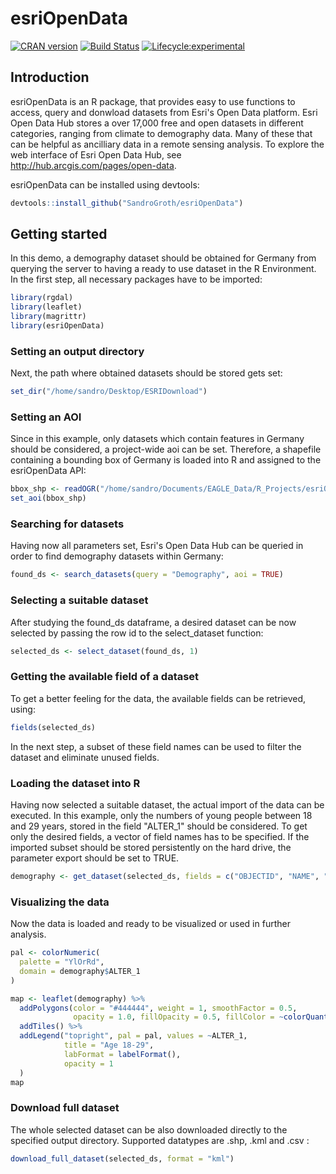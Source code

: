 # esriOpenData

[![CRAN version](https://www.r-pkg.org/badges/version/esriOpenData)](https://CRAN.R-project.org/package=esriOpenData)
[![Build Status](https://travis-ci.org/SandroGroth/esriOpenData.svg?branch=master)](https://travis-ci.org//SandroGroth/esriOpenData)
[![Lifecycle:experimental](https://img.shields.io/badge/lifecycle-maturing-blue.svg)](https://www.tidyverse.org/lifecycle/#experimental)

## Introduction

esriOpenData is an R package, that provides easy to use functions to access, query and donwload datasets from Esri's Open Data platform. Esri Open Data Hub stores a over 17,000 free and open datasets in different categories, ranging from climate to demography data. Many of these that can be helpful as ancilliary data in a remote sensing analysis. To explore the web interface of Esri Open Data Hub, see <http://hub.arcgis.com/pages/open-data>.

esriOpenData can be installed using devtools:

```R
devtools::install_github("SandroGroth/esriOpenData")
```

## Getting started

In this demo, a demography dataset should be obtained for Germany from querying the server to having a ready to use dataset in the R Environment. In the first step, all necessary packages have to be imported:

```R
library(rgdal)
library(leaflet)
library(magrittr)
library(esriOpenData)
```

### Setting an output directory

Next, the path where obtained datasets should be stored gets set:

```R
set_dir("/home/sandro/Desktop/ESRIDownload")
```

### Setting an AOI

Since in this example, only datasets which contain features in Germany should be considered, a project-wide aoi can be set. Therefore, a shapefile containing a bounding box of Germany is loaded into R and assigned to the esriOpenData API:

```R
bbox_shp <- readOGR("/home/sandro/Documents/EAGLE_Data/R_Projects/esriOpenData/examples/data/germany_bbox.shp")
set_aoi(bbox_shp)
```

### Searching for datasets

Having now all parameters set, Esri's Open Data Hub can be queried in order to find demography datasets within Germany:

```R
found_ds <- search_datasets(query = "Demography", aoi = TRUE)
```

### Selecting a suitable dataset

After studying the found_ds dataframe, a desired dataset can be now selected by passing the row id to the select_dataset function:

```R
selected_ds <- select_dataset(found_ds, 1)
```

### Getting the available field of a dataset

To get a better feeling for the data, the available fields can be retrieved, using:

```R
fields(selected_ds)
```

In the next step, a subset of these field names can be used to filter the dataset and eliminate unused fields.

### Loading the dataset into R

Having now selected a suitable dataset, the actual import of the data can be executed. In this example, only the numbers of young people between 18 and 29 years, stored in the field "ALTER_1" should be considered. To get only the desired fields, a vector of field names has to be specified. If the imported subset should be stored persistently on the hard drive, the parameter export should be set to TRUE.

```R
demography <- get_dataset(selected_ds, fields = c("OBJECTID", "NAME", "DES", "ALTER_1"))
```

### Visualizing the data

Now the data is loaded and ready to be visualized or used in further analysis.
```R
pal <- colorNumeric(
  palette = "YlOrRd",
  domain = demography$ALTER_1
)

map <- leaflet(demography) %>%
  addPolygons(color = "#444444", weight = 1, smoothFactor = 0.5,
              opacity = 1.0, fillOpacity = 0.5, fillColor = ~colorQuantile("YlOrRd", ALTER_1)(ALTER_1)) %>%
  addTiles() %>%
  addLegend("topright", pal = pal, values = ~ALTER_1,
            title = "Age 18-29",
            labFormat = labelFormat(),
            opacity = 1
  )
map
```

### Download full dataset

The whole selected dataset can be also downloaded directly to the specified output directory. Supported datatypes are .shp, .kml and .csv :
```R
download_full_dataset(selected_ds, format = "kml")
```
